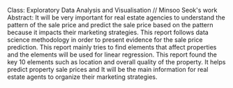 Class: Exploratory Data Analysis and Visualisation // Minsoo Seok's work
Abstract: It will be very important for real estate agencies to understand the pattern of the sale price and predict the sale price based on the pattern because it impacts their marketing strategies. This report follows data science methodology in order to present evidence for the sale price prediction. This report mainly tries to find elements that affect properties and the elements will be used for linear regression. This report found the key 10 elements such as location and overall quality of the property. It helps predict property sale prices and It will be the main information for real estate agents to organize their marketing strategies.
